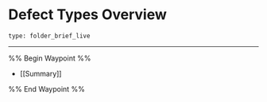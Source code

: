 # Defect Types Overview
 
```ccard
type: folder_brief_live
```
 
---
%% Begin Waypoint %%
- [[Summary]]

%% End Waypoint %%